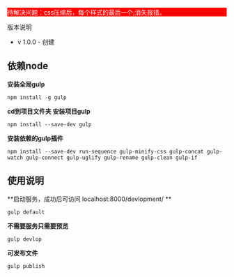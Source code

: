 <p style="background:red; color:white;">待解决问题：css压缩后，每个样式的最后一个;消失报错。</p>


版本说明
- v 1.0.0 - 创建


依赖node
-

**安装全局gulp**


    npm install -g gulp


**cd到项目文件夹 安装项目gulp**


    npm install --save-dev gulp


**安装依赖的gulp插件**


    npm install --save-dev run-sequence gulp-minify-css gulp-concat gulp-watch gulp-connect gulp-uglify gulp-rename gulp-clean gulp-if


使用说明
-
**启动服务，成功后可访问 localhost:8000/devlopment/ ** 


    gulp default



**不需要服务只需要预览**


	gulp devlop


**可发布文件**


	gulp publish
